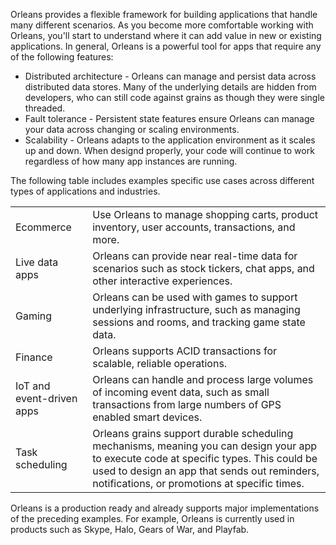 Orleans provides a flexible framework for building applications that handle many different scenarios. As you become more comfortable working with Orleans, you'll start to understand where it can add value in new or existing applications. In general, Orleans is a powerful tool for apps that require any of the following features:

* Distributed architecture - Orleans can manage and persist data across distributed data stores. Many of the underlying details are hidden from developers, who can still code against grains as though they were single threaded.
* Fault tolerance - Persistent state features ensure Orleans can manage your data across changing or scaling environments.
* Scalability - Orleans adapts to the application environment as it scales up and down. When designd properly, your code will continue to work regardless of how many app instances are running.

The following table includes examples specific use cases across different types of applications and industries.

|          |      |
|---------|---------|
|Ecommerce     |  Use Orleans to manage shopping carts, product inventory, user accounts, transactions, and more.      |
|Live data apps     | Orleans can provide near real-time data for scenarios such as stock tickers, chat apps, and other interactive experiences.         |
|Gaming     | Orleans can be used with games to support underlying infrastructure, such as managing sessions and rooms, and tracking game state data.         |
|Finance     | Orleans supports ACID transactions for scalable, reliable operations.         |
|IoT and event-driven apps     |  Orleans can handle and process large volumes of incoming event data, such as small transactions from large numbers of GPS enabled smart devices.       |
| Task scheduling | Orleans grains support durable scheduling mechanisms, meaning you can design your app to execute code at specific types. This could be used to design an app that sends out reminders, notifications, or promotions at specific times. |

Orleans is a production ready and already supports major implementations of the preceding examples. For example, Orleans is currently used in products such as Skype, Halo, Gears of War, and Playfab.
